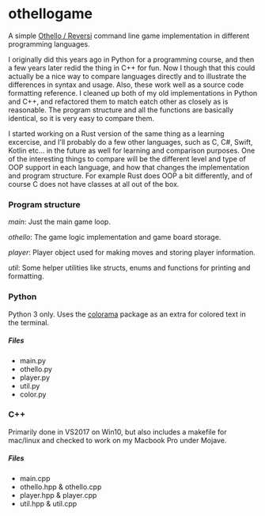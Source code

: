 # othellogame

A simple [Othello / Reversi](https://en.wikipedia.org/wiki/Reversi) command line game implementation in different programming languages.

I originally did this years ago in Python for a programming course, and then a few years later redid the thing in C++ for fun. Now I though that this could actually be a nice way to compare languages directly and to illustrate the differences in syntax and usage. Also, these work well as a source code formatting reference. I cleaned up both of my old implementations in Python and C++, and refactored them to match eatch other as closely as is reasonable. The program structure and all the functions are basically identical, so it is very easy to compare them. 

I started working on a Rust version of the same thing as a learning excercise, and I'll probably do a few other languages, such as C, C#, Swift, Kotlin etc... in the future as well for learning and comparison purposes. One of the interesting things to compare will be the different level and type of OOP support in each language, and how that changes the implementation and program structure. For example Rust does OOP a bit differently, and of course C does not have classes at all out of the box.

### Program structure

_main_: Just the main game loop.

_othello_: The game logic implementation and game board storage.

_player_: Player object used for making moves and storing player information.

_util_: Some helper utilities like structs, enums and functions for printing and formatting.

### Python

Python 3 only. Uses the [colorama](https://pypi.org/project/colorama/) package as an extra for colored text in the terminal.

##### Files

* main.py
* othello.py
* player.py
* util.py
* color.py

### C++

Primarily done in VS2017 on Win10, but also includes a makefile for mac/linux and checked to work on my Macbook Pro under Mojave. 

##### Files

* main.cpp
* othello.hpp & othello.cpp
* player.hpp & player.cpp
* util.hpp & util.cpp